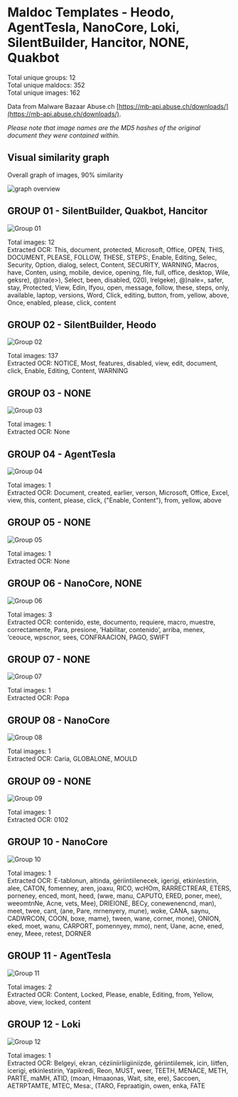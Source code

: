# Maldoc Templates - Heodo, AgentTesla, NanoCore, Loki, SilentBuilder, Hancitor, NONE, Quakbot

Total unique groups: 12  
Total unique maldocs: 352  
Total unique images: 162  

Data from Malware Bazaar Abuse.ch [https://mb-api.abuse.ch/downloads/](https://mb-api.abuse.ch/downloads/).  

*Please note that image names are the MD5 hashes of the original document they were contained within.*

## Visual similarity graph

Overall graph of images, 90% similarity

![graph overview](https://raw.githubusercontent.com/jstrosch/malware-samples/master/maldoc_templates/2022/abuse_ch/week13_Mar21-Mar25/overview.png?raw=true")  

## GROUP 01 - SilentBuilder, Quakbot, Hancitor

![Group 01](https://raw.githubusercontent.com/jstrosch/malware-samples/master/maldoc_templates/2022/abuse_ch/week13_Mar21-Mar25/group_01/SilentBuilder_aea5342e66adc6085b89de39f00cc993.jpg?raw=true)

Total images: 12  
Extracted OCR: This, document, protected, Microsoft, Office, OPEN, THIS, DOCUMENT, PLEASE, FOLLOW, THESE, STEPS:, Enable, Editing, Selec, Security, Option, dialog, select, Content, SECURITY, WARNING, Macros, have, Conten, using, mobile, device, opening, file, full, office, desktop, Wile, geksre), @)na(e>), Select, been, disabled, 020), lrelgeke), @)nale=, safer, stay, Protected, View, Edin, Ifyou, open, message, follow, these, steps, only, available, laptop, versions, Word, Click, editing, button, from, yellow, above, Once, enabled, please, click, content  

## GROUP 02 - SilentBuilder, Heodo

![Group 02](https://raw.githubusercontent.com/jstrosch/malware-samples/master/maldoc_templates/2022/abuse_ch/week13_Mar21-Mar25/group_02/SilentBuilder_6fe4c5bbed08ab8f8f96029ab47e079c.jpg?raw=true)

Total images: 137  
Extracted OCR: NOTICE, Most, features, disabled, view, edit, document, click, Enable, Editing, Content, WARNING  

## GROUP 03 - NONE

![Group 03](https://raw.githubusercontent.com/jstrosch/malware-samples/master/maldoc_templates/2022/abuse_ch/week13_Mar21-Mar25/group_03/NONE_f4040cbb088677d11a60b059288e110c.jpg?raw=true)

Total images: 1  
Extracted OCR: None  

## GROUP 04 - AgentTesla

![Group 04](https://raw.githubusercontent.com/jstrosch/malware-samples/master/maldoc_templates/2022/abuse_ch/week13_Mar21-Mar25/group_04/AgentTesla_7e16f1c9d7216db83080d42fb8b01a10.jpg?raw=true)

Total images: 1  
Extracted OCR: Document, created, earlier, verson, Microsoft, Office, Excel, view, this, content, please, click, ("Enable, Content"), from, yellow, above  

## GROUP 05 - NONE

![Group 05](https://raw.githubusercontent.com/jstrosch/malware-samples/master/maldoc_templates/2022/abuse_ch/week13_Mar21-Mar25/group_05/NONE_0091610dd9467fa19e71f4f9d6fa8622.jpg?raw=true)

Total images: 1  
Extracted OCR: None  

## GROUP 06 - NanoCore, NONE

![Group 06](https://raw.githubusercontent.com/jstrosch/malware-samples/master/maldoc_templates/2022/abuse_ch/week13_Mar21-Mar25/group_06/NanoCore_4921c6b0a0b499389db3fe91e3aadcb5.jpg?raw=true)

Total images: 3  
Extracted OCR: contenido, este, documento, requiere, macro, muestre, correctamente, Para, presione, ‘Habilitar, contenido’, arriba, menex, ‘ceouce, wpscnor, sees, CONFRAACION, PAGO, SWIFT  

## GROUP 07 - NONE

![Group 07](https://raw.githubusercontent.com/jstrosch/malware-samples/master/maldoc_templates/2022/abuse_ch/week13_Mar21-Mar25/group_07/NONE_8f5aa273b0a4c94d410f8622c169cba1.jpg?raw=true)

Total images: 1  
Extracted OCR: Popa  

## GROUP 08 - NanoCore

![Group 08](https://raw.githubusercontent.com/jstrosch/malware-samples/master/maldoc_templates/2022/abuse_ch/week13_Mar21-Mar25/group_08/NanoCore_6e80d37d14fbf49bb7d5f34656c62c60.jpg?raw=true)

Total images: 1  
Extracted OCR: Caria, GLOBALONE, MOULD  

## GROUP 09 - NONE

![Group 09](https://raw.githubusercontent.com/jstrosch/malware-samples/master/maldoc_templates/2022/abuse_ch/week13_Mar21-Mar25/group_09/NONE_162bf8e6c5bfe7f22c55d9ba76d84b48.jpg?raw=true)

Total images: 1  
Extracted OCR: 0102  

## GROUP 10 - NanoCore

![Group 10](https://raw.githubusercontent.com/jstrosch/malware-samples/master/maldoc_templates/2022/abuse_ch/week13_Mar21-Mar25/group_10/NanoCore_71ede79f32ec5e86632c339361266bec.jpg?raw=true)

Total images: 1  
Extracted OCR: E-tablonun, altinda, gériintiilenecek, igerigi, etkinlestirin, alee, CATON, fomenney, aren, joaxu, RICO, wcHOm, RARRECTREAR, ETERS, porneney, enced, mont, heed, (wwe, manu, CAPUTO, ERED, poner, mee), weeomtnNe, Acne, vets, Mee), DRIEIONE, BECy, conewenencnd, man), meet, twee, cant, (ane, Pare, mrnenyery, mune), woke, CANA, saynu, CADWRCON, COON, boxe, mame}, tween, wane, corner, mone), ONION, eked, moet, wanu, CARPORT, pomennyey, mmo), nent, Uane, acne, ened, eney, Meee, retest, DORNER  

## GROUP 11 - AgentTesla

![Group 11](https://raw.githubusercontent.com/jstrosch/malware-samples/master/maldoc_templates/2022/abuse_ch/week13_Mar21-Mar25/group_11/AgentTesla_d1c7c5a0f685d94388301db44319a327.jpg?raw=true)

Total images: 2  
Extracted OCR: Content, Locked, Please, enable, Editing, from, Yellow, above, view, locked, content  

## GROUP 12 - Loki

![Group 12](https://raw.githubusercontent.com/jstrosch/malware-samples/master/maldoc_templates/2022/abuse_ch/week13_Mar21-Mar25/group_12/Loki_1abdcdcee4986dc8228d53ce72e226fe.jpg?raw=true)

Total images: 1  
Extracted OCR: Belgeyi, ekran, céziiniirliigiiniizde, gériintiilemek, icin, liitfen, icerigi, etkinlestirin, Yapikredi, Reon, MUST, weer, TEETH, MENACE, METH, PARTE, maMH, ATID, (moan, Hmaaonas, Wait, site, ere), Saccoen, AETRPTAMTE, MTEC, Mesa:, (TARO, Fepraatigin, owen, enka, FATE  

